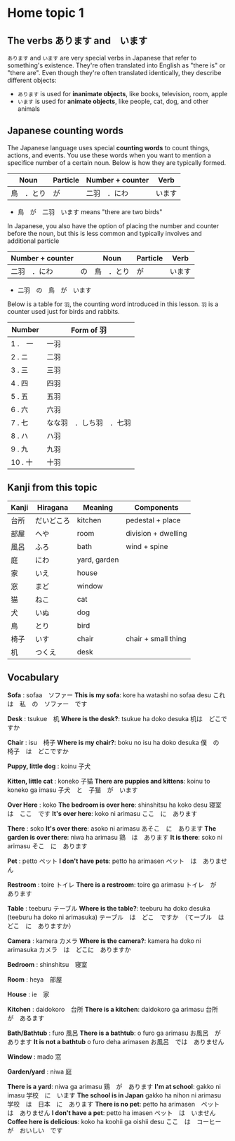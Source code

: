 # Home topic 1

## The verbs あります and　います

`あります` and `います` are very special verbs in Japanese  that refer to something's existence. They're often translated into English as "there is" or "there are". Even though they're often translated identically, they describe different objects:

* `あります` is used for **inanimate objects**, like books, television, room, apple
* `います` is used for **animate objects**, like people, cat, dog, and other animals

## Japanese counting words

The Japanese language uses special **counting words** to count things, actions, and events. You use these words when you want to mention a specifice number of a certain noun. Below is how they are typically formed.

| Noun | Particle | Number + counter | Verb |
| --- | --- | --- | --- |
| 鳥　．とり | が | 二羽　．にわ | います |

* 鳥　が　二羽　います means "there are two birds"

In Japanese, you also have the option of placing the number and counter before the noun, but this is less common and typically involves and additional particle

| Number + counter |  | Noun | Particle | Verb |
| --- | --- | --- | --- | --- |
| 二羽　．にわ | の | 鳥　．とり | が | います |

* 二羽　の　鳥　が　います

Below is a table for `羽`, the counting word introduced in this lesson. `羽` is a counter used just for birds and rabbits.

| Number | Form of 羽 |
| --- | --- |
| 1 .　一 | 一羽 |
| 2 . ニ　| 二羽 |
| 3 . 三　| 三羽 |
| 4 . 四　| 四羽 |
| 5 . 五　| 五羽 |
| 6 . 六　| 六羽 |
| 7 . 七　| なな羽　．しち羽　．七羽 |
| 8 . ハ　| ハ羽 |
| 9 . 九　| 九羽 |
| 10 . 十　| 十羽 |

## Kanji from this topic

| Kanji | Hiragana | Meaning | Components |
| --- | --- | --- | --- |
| 台所 | だいどころ | kitchen | pedestal + place |
| 部屋 | へや | room | division + dwelling |
| 風呂 | ふろ | bath | wind + spine |
| 庭 | にわ | yard, garden |  |
| 家 | いえ | house |  |
| 窓 | まど | window |  |
| 猫 | ねこ | cat |  |
| 犬 | いぬ | dog |  |
| 鳥 | とり | bird |  |
| 椅子 | いす | chair | chair + small thing |
| 机 | つくえ | desk |  |

## Vocabulary

**Sofa**
: sofaa　ソファー
**This is my sofa**: kore ha watashi no sofaa desu
これは　私　の　ソファー　です

**Desk**
: tsukue　机
**Where is the desk?**: tsukue ha doko desuka
机は　どこですか

**Chair**
: isu　椅子
**Where is my chair?**: boku no isu ha doko desuka
僕　の　椅子　は　どこですか

**Puppy, little dog**
: koinu 子犬

**Kitten, little cat**
: koneko 子猫
**There are puppies and kittens**: koinu to koneko ga imasu
子犬　と　子猫　が　います

**Over Here**
: koko
**The bedroom is over here**: shinshitsu ha koko desu
寝室　は　ここ　です
**It's over here**: koko ni arimasu
ここ　に　あります

**There**
: soko
**It's over there**: asoko ni arimasu 
あそこ　に　あります
**The garden is over there**: niwa ha arimasu 
鶏　は　あります
**It is there**: soko ni arimasu 
そこ　に　あります

**Pet**
: petto ペット
**I don't have pets**: petto ha arimasen 
ペット　は　ありません

**Restroom**
: toire トイレ
**There is a restroom**: toire ga arimasu
トイレ　が　あります

**Table**
: teeburu テーブル
**Where is the table?**: teeburu ha doko desuka (teeburu ha doko ni arimasuka)
テーブル　は　どこ　ですか　（てーブル　は　どこ　に　ありますか）

**Camera**
: kamera カメラ
**Where is the camera?**: kamera ha doko ni arimasuka
カメラ　は　どこに　ありますか

**Bedroom**
: shinshitsu　寝室

**Room**
: heya　部屋

**House**
: ie　家

**Kitchen**
: daidokoro　台所
**There is a kitchen**: daidokoro ga arimasu
台所　が　あるます

**Bath/Bathtub**
: furo 風呂
**There is a bathtub**: o furo ga arimasu
お風呂　が　あります
**It is not a bathtub** o furo deha arimasen
お風呂　では　ありません

**Window**
: mado 窓

**Garden/yard**
: niwa 庭

**There is a yard**: niwa ga arimasu 
鶏　が　あります
**I'm at school**: gakko ni imasu
学校　に　います
**The school is in Japan** gakko ha nihon ni arimasu
学校　は　日本　に　あります
**There is no pet**: petto ha arimasen　ペット　は　ありません
**I don't have a pet**: petto ha imasen ペット　は　いません
**Coffee here is delicious**: koko ha koohii ga oishii desu ここ　は　コーヒー　が　おいしい　です
